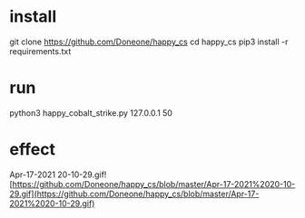 # install

git clone https://github.com/Doneone/happy_cs
cd happy_cs
pip3 install -r requirements.txt

# run 
python3 happy_cobalt_strike.py 127.0.0.1 50

# effect
Apr-17-2021 20-10-29.gif![https://github.com/Doneone/happy_cs/blob/master/Apr-17-2021%2020-10-29.gif](https://github.com/Doneone/happy_cs/blob/master/Apr-17-2021%2020-10-29.gif)
